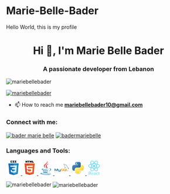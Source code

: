 # Marie-Belle-Bader
Hello World, this is my profile 
<h1 align="center">Hi 👋, I'm Marie Belle Bader</h1>
<h3 align="center">A passionate developer from Lebanon</h3>

<p align="left"> <img src="https://komarev.com/ghpvc/?username=mariebellebader&label=Profile%20views&color=0e75b6&style=flat" alt="mariebellebader" /> </p>

<p align="left"> <a href="https://github.com/ryo-ma/github-profile-trophy"><img src="https://github-profile-trophy.vercel.app/?username=mariebellebader" alt="mariebellebader" /></a> </p>

- 📫 How to reach me **mariebellebader10@gmail.com**

<h3 align="left">Connect with me:</h3>
<p align="left">
<a href="https://fb.com/bader marie belle" target="blank"><img align="center" src="https://raw.githubusercontent.com/rahuldkjain/github-profile-readme-generator/master/src/images/icons/Social/facebook.svg" alt="bader marie belle" height="30" width="40" /></a>
<a href="https://instagram.com/badermariebelle" target="blank"><img align="center" src="https://raw.githubusercontent.com/rahuldkjain/github-profile-readme-generator/master/src/images/icons/Social/instagram.svg" alt="badermariebelle" height="30" width="40" /></a>
</p>

<h3 align="left">Languages and Tools:</h3>
<p align="left"> <a href="https://www.w3schools.com/css/" target="_blank" rel="noreferrer"> <img src="https://raw.githubusercontent.com/devicons/devicon/master/icons/css3/css3-original-wordmark.svg" alt="css3" width="40" height="40"/> </a> <a href="https://www.w3.org/html/" target="_blank" rel="noreferrer"> <img src="https://raw.githubusercontent.com/devicons/devicon/master/icons/html5/html5-original-wordmark.svg" alt="html5" width="40" height="40"/> </a> <a href="https://www.java.com" target="_blank" rel="noreferrer"> <img src="https://raw.githubusercontent.com/devicons/devicon/master/icons/java/java-original.svg" alt="java" width="40" height="40"/> </a> <a href="https://www.mysql.com/" target="_blank" rel="noreferrer"> <img src="https://raw.githubusercontent.com/devicons/devicon/master/icons/mysql/mysql-original-wordmark.svg" alt="mysql" width="40" height="40"/> </a> <a href="https://www.python.org" target="_blank" rel="noreferrer"> <img src="https://raw.githubusercontent.com/devicons/devicon/master/icons/python/python-original.svg" alt="python" width="40" height="40"/> </a> <a href="https://reactjs.org/" target="_blank" rel="noreferrer"> <img src="https://raw.githubusercontent.com/devicons/devicon/master/icons/react/react-original-wordmark.svg" alt="react" width="40" height="40"/> </a> </p>

<p><img align="left" src="https://github-readme-stats.vercel.app/api/top-langs?username=mariebellebader&show_icons=true&locale=en&layout=compact" alt="mariebellebader" /></p>

<p>&nbsp;<img align="center" src="https://github-readme-stats.vercel.app/api?username=mariebellebader&show_icons=true&locale=en" alt="mariebellebader" /></p>
